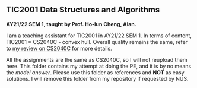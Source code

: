 ## TIC2001 Data Structures and Algorithms

**AY21/22 SEM 1, taught by Prof. Ho-lun Cheng, Alan.**

I am a teaching assistant for TIC2001 in AY21/22 SEM 1. In terms of content, TIC2001 = CS2040C - convex hull. Overall quality remains the same, refer to [my review on CS2040C](https://github.com/richwill28/NUS-Resources/tree/main/CS2040C) for more details.

All the assignments are the same as CS2040C, so I will not reupload them here. This folder contains my attempt at doing the PE, and it is by no means the *model answer*. Please use this folder as references and **NOT** as easy solutions. I will remove this folder from my repository if requested by NUS.
